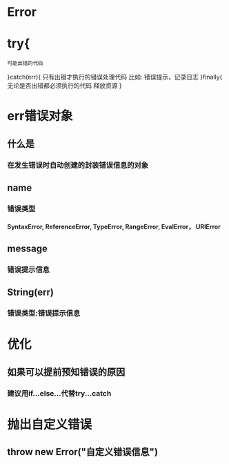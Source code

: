 # Error

# try{
    可能出错的代码
}catch(err){
    只有出错才执行的错误处理代码
    比如: 错误提示，记录日志
}finally{
    无论是否出错都必须执行的代码
    释放资源
}

# err错误对象

## 什么是

### 在发生错误时自动创建的封装错误信息的对象

## name

### 错误类型

#### SyntaxError,  ReferenceError,  TypeError,  RangeError,   EvalError， URIError

## message

### 错误提示信息

## String(err)

### 错误类型:错误提示信息

# 优化

## 如果可以提前预知错误的原因

### 建议用if...else...代替try...catch

# 抛出自定义错误

## throw new Error("自定义错误信息")
